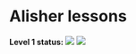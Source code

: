 # Alisher lessons

<strong>Level 1 status:</strong>
<img src="https://github.com/Shidlowski/Alisher_lessons/actions/workflows/level1/level1_build.yml/badge.svg?event=pull_request)">
<img src="https://github.com/Shidlowski/Alisher_lessons/actions/workflows/level1/level1_test.yml/badge.svg?event=pull_request)">